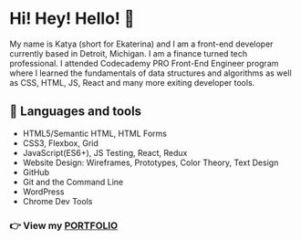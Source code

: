 # Hi! Hey! Hello! 💫


My name is Katya (short for Ekaterina) and I am a front-end developer currently based in Detroit, Michigan. I am a finance turned tech professional. I attended Codecademy PRO Front-End Engineer program where I learned the fundamentals of data structures and algorithms as well as CSS, HTML, JS, React and many more exiting developer tools.

## 📗 Languages and tools 

+ HTML5/Semantic HTML, HTML Forms
+ CSS3, Flexbox, Grid
+ JavaScript(ES6+), JS Testing, React, Redux
+ Website Design: Wireframes, Prototypes, Color Theory, Text Design
+ GitHub
+ Git and the Command Line
+ WordPress
+ Chrome Dev Tools

### 👉 View my [PORTFOLIO](https://d-kat9.github.io/portfolio/) 


